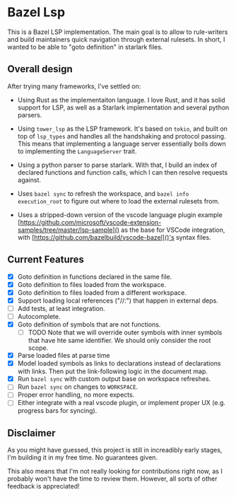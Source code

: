 # Bazel Lsp

This is a Bazel LSP implementation.
The main goal is to allow to rule-writers and build maintainers quick navigation through external rulesets. In short, I wanted to be able to "goto definition" in starlark files.

## Overall design
After trying many frameworks, I've settled on:
- Using Rust as the implementaiton language. I love Rust, and it has solid support for LSP, as well as a Starlark implementation and several python parsers.
- Using `tower_lsp` as the LSP framework. It's based on `tokio`, and built on top of `lsp_types` and handles all the handshaking and protocol passing. This means that implementing a language server essentially boils down to implementing the `LanguageServer` trait.
- Using a python parser to parse starlark. With that, I build an index of declared functions and function calls, which I can then resolve requests against.
- Uses `bazel sync` to refresh the workspace, and `bazel info execution_root` to figure out where to load the external rulesets from.

- Uses a stripped-down version of the vscode language plugin example [https://github.com/microsoft/vscode-extension-samples/tree/master/lsp-sample]() as the base for VSCode integration, with [https://github.com/bazelbuild/vscode-bazel]()'s syntax files.

## Current Features

- [X] Goto definition in functions declared in the same file.
- [X] Goto definition to files loaded from the workspace.
- [X] Goto definition to files loaded from a different workspace.
- [X] Support loading local references ("//:") that happen in external deps.
- [ ] Add tests, at least integration.
- [ ] Autocomplete.
- [X] Goto definition of symbols that are not functions. 
  - [ ] TODO Note that we will override outer symbols with inner symbols that have hte same identifier. We should only consider the root scope.
- [X] Parse loaded files at parse time
- [X] Model loaded symbols as links to declarations instead of declarations with links. Then put the link-following logic in the document map.
- [X] Run `bazel sync` with custom output base on workspace refreshes.
- [ ] Run `bazel sync` on changes to `WORKSPACE`.
- [ ] Proper error handling, no more expects.
- [ ] Either integrate with a real vscode plugin, or implement proper UX (e.g. progress bars for syncing).

## Disclaimer
As you might have guessed, this project is still in increadibly early stages, I'm building it in my free time. No guarantees given.

This also means that I'm not really looking for contributions right now, as I probably won't have the time to review them. However, all sorts of other feedback is appreciated!